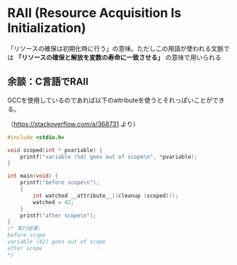 # RAII (Resource Acquisition Is Initialization)

「リソースの確保は初期化時に行う」の意味。ただしこの用語が使われる文脈では **「リソースの確保と解放を変数の寿命に一致させる」** の意味で用いられる


## 余談：C言語でRAII

GCCを使用しているのであれば以下のattributeを使うとそれっぽいことができる。

（https://stackoverflow.com/a/368731 より）

```c
#include <stdio.h>

void scoped(int * pvariable) {
    printf("variable (%d) goes out of scope\n", *pvariable);
}

int main(void) {
    printf("before scope\n");
    {
        int watched __attribute__((cleanup (scoped)));
        watched = 42;
    }
    printf("after scope\n");
}
/* 実行結果:
before scope
variable (42) goes out of scope
after scope
*/
```